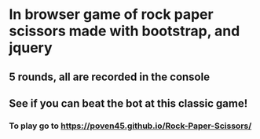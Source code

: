 # In browser game of rock paper scissors made with bootstrap, and jquery
## 5 rounds, all are recorded in the console
## See if you can beat the bot at this classic game!

### To play go to https://poven45.github.io/Rock-Paper-Scissors/ 
